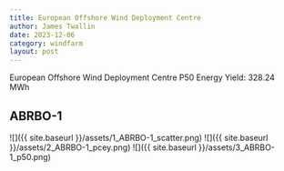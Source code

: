 ```yaml
---
title: European Offshore Wind Deployment Centre
author: James Twallin
date: 2023-12-06
category: windfarm
layout: post
---
```

European Offshore Wind Deployment Centre P50 Energy Yield: 328.24 MWh

ABRBO-1
-------------
![]({{ site.baseurl }}/assets/1_ABRBO-1_scatter.png)
![]({{ site.baseurl }}/assets/2_ABRBO-1_pcey.png)
![]({{ site.baseurl }}/assets/3_ABRBO-1_p50.png)


